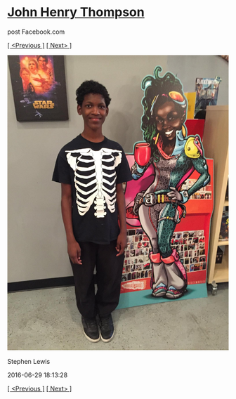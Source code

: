 # [John Henry Thompson](../README.md)
post Facebook.com

[[ <Previous ]](2016-07-01-1.md) [[ Next> ]](2016-06-22-2.md)

[![](../media/2016-06-29/Timeline-Photos-Stephen-Lewis.jpg)](../README.md)

Stephen Lewis

2016-06-29 18:13:28

[[ <Previous ]](2016-07-01-1.md) [[ Next> ]](2016-06-22-2.md)